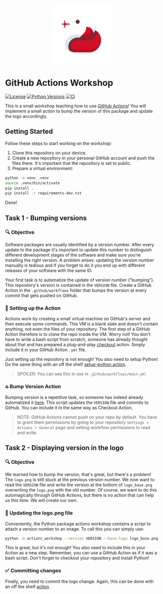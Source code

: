 <p  align="center">
  <img src='logo.png' width='200'>
</p>

# GitHub Actions Workshop
[![License](https://img.shields.io/github/license/akatief/actions-workshop)](https://opensource.org/licenses/Apache-2.0)
[![Python Versions](https://img.shields.io/badge/Python-3.9-blue.svg?style=flat&logo=python&logoColor=white)](https://www.python.org/)
[![CI](https://github.com/akatief/actions-workshop/actions/workflows/main.yml/badge.svg)](https://github.com/akatief/actions-workshop/actions/workflows/main.yml)

This is a small workshop teaching how to use [GitHub Actions](https://docs.github.com/en/actions)! You will implement a small action to bump the version of this package and update the logo accordingly. 

## Getting Started

Follow these steps to start working on the workshop:

1. Clone this repository on your device.
2. Create a new repository in your personal GitHub account and push the files there. It's important that the repository is set to public.
3. Prepare a virtual environment:
```bash
python -m venv .venv
source .venv/bin/activate
pip install .
pip install -r requirements-dev.txt
```

Done!

## Task 1 - Bumping versions

### 🔍 Objective 

Software packages are usually identified by a version number. After every update to the package it's important to update this number to distinguish different development stages of the software and make sure you're installing the right version. A problem arises: updating the version number manually is tedious and if you forget to do it you end up with different releases of your software with the same ID.

Your first task is to automatize the update of version number ("bumping"). This repository's version is contained in the `VERSION` file. Create a GitHub Action in the `.github/workflows` folder that bumps the version at every commit that gets pushed on GitHub.

### 🔨 Setting up the Action 

Actions work by creating a small virtual machine on GitHub's server and then execute some commands. This VM is a blank slate and doesn't contain anything, not even the files of your repository. The first step of a GitHub Action therefore is to clone the repo inside the VM.
Worry not! You don't have to write a bash script from scratch, someone has already thought about that and has prepared a plug-and-play [checkout](https://github.com/actions/checkout) action. Simply include it in your GitHub Action `.yml` file.

Just setting up the repository is not enough! You also need to setup Python! Do the same thing with an off the shelf [setup-python action](https://github.com/actions/setup-python).

> SPOILER: You can see this in use in `.github/workflows/main.yml`

### 🔝 Bump Version Action 

Bumping version is a repetitive task, so someone has indeed already automatized it [here](https://github.com/marketplace/actions/bump-versions). This script updates the `VERSION` file and commits to GitHub. You can include it in the same way as Checkout Action.

> NOTE: GitHub Actions cannot push on your repo by default. You have to grant them permissions by going to your repository `Settings > Actions > General` page and setting workflow permissions to read and write. 

## Task 2 - Displaying version in the logo

### 🔍 Objective

We learned how to bump the version, that's great, but there's a problem! The `logo.png` is still stuck at the previous version number. We now want to read the `VERSION` file and write the version at the bottom of `logo_base.png` overwriting the `logo.png` with the old number. Of course, we want to do this automagically through GitHub Actions, but there is no action that can help us this time. We will create our own.

### 🔄 Updating the logo.png file 

Conveniently, the Python package actions workshop contains a script to attach a version number to an image. To call this you can simply use:
```bash
python -m actions_workshop --version VERSION --base-logo logo_base.png --new-logo logo.png
```
This is great, but it's not enough! You also need to include this in your Action as a new step. Remember, you can use a GitHub Action as if it was a bash script. Don't forget to checkout your repository and install Python!

### ✅ Committing changes 

Finally, you need to commit the logo change. Again, this can be done with an off the shelf [action](https://github.com/marketplace/actions/git-auto-commit).